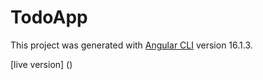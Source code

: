 # TodoApp

This project was generated with [Angular CLI](https://github.com/angular/angular-cli) version 16.1.3.

[live version] ()
